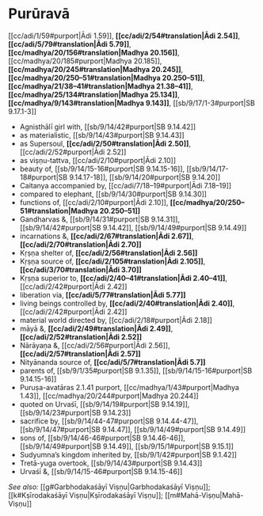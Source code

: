 # Purūravā

[[cc/adi/1/59#purport|Ādi 1.59]], **[[cc/adi/2/54#translation|Ādi 2.54]]**, **[[cc/adi/5/79#translation|Ādi 5.79]]**, **[[cc/madhya/20/156#translation|Madhya 20.156]]**, [[cc/madhya/20/185#purport|Madhya 20.185]], **[[cc/madhya/20/245#translation|Madhya 20.245]]**, **[[cc/madhya/20/250–51#translation|Madhya 20.250–51]]**, **[[cc/madhya/21/38–41#translation|Madhya 21.38–41]]**, **[[cc/madhya/25/134#translation|Madhya 25.134]]**, **[[cc/madhya/9/143#translation|Madhya 9.143]]**, [[sb/9/17/1-3#purport|SB 9.17.1-3]]

* Agnisthālī girl with, [[sb/9/14/42#purport|SB 9.14.42]]
* as materialistic, [[sb/9/14/43#purport|SB 9.14.43]]
* as Supersoul, **[[cc/adi/2/50#translation|Ādi 2.50]]**, [[cc/adi/2/52#purport|Ādi 2.52]]
* as viṣṇu-tattva, [[cc/adi/2/10#purport|Ādi 2.10]]
* beauty of, [[sb/9/14/15-16#purport|SB 9.14.15-16]], [[sb/9/14/17-18#purport|SB 9.14.17-18]], [[sb/9/14/20#purport|SB 9.14.20]]
* Caitanya accompanied by, [[cc/adi/7/18–19#purport|Ādi 7.18–19]]
* compared to elephant, [[sb/9/14/30#purport|SB 9.14.30]]
* functions of, [[cc/adi/2/10#purport|Ādi 2.10]], **[[cc/madhya/20/250–51#translation|Madhya 20.250–51]]**
* Gandharvas &, [[sb/9/14/31#purport|SB 9.14.31]], [[sb/9/14/42#purport|SB 9.14.42]], [[sb/9/14/49#purport|SB 9.14.49]]
* incarnations &, **[[cc/adi/2/67#translation|Ādi 2.67]]**, **[[cc/adi/2/70#translation|Ādi 2.70]]**
* Kṛṣṇa shelter of, **[[cc/adi/2/56#translation|Ādi 2.56]]**
* Kṛṣṇa source of, **[[cc/adi/2/105#translation|Ādi 2.105]]**, **[[cc/adi/3/70#translation|Ādi 3.70]]**
* Kṛṣṇa superior to, **[[cc/adi/2/40–41#translation|Ādi 2.40–41]]**, [[cc/adi/2/42#purport|Ādi 2.42]]
* liberation via, **[[cc/adi/5/77#translation|Ādi 5.77]]**
* living beings controlled by, **[[cc/adi/2/40#translation|Ādi 2.40]]**, [[cc/adi/2/42#purport|Ādi 2.42]]
* material world directed by, [[cc/adi/2/18#purport|Ādi 2.18]]
* māyā &, **[[cc/adi/2/49#translation|Ādi 2.49]]**, **[[cc/adi/2/52#translation|Ādi 2.52]]**
* Nārāyaṇa &, [[cc/adi/2/56#purport|Ādi 2.56]], **[[cc/adi/2/57#translation|Ādi 2.57]]**
* Nityānanda source of, **[[cc/adi/5/7#translation|Ādi 5.7]]**
* parents of, [[sb/9/1/35#purport|SB 9.1.35]], [[sb/9/14/15-16#purport|SB 9.14.15-16]]
* Puruṣa-avatāras 2.1.41 purport, [[cc/madhya/1/43#purport|Madhya 1.43]], [[cc/madhya/20/244#purport|Madhya 20.244]]
* quoted on Urvaśī, [[sb/9/14/19#purport|SB 9.14.19]], [[sb/9/14/23#purport|SB 9.14.23]]
* sacrifice by, [[sb/9/14/44-47#purport|SB 9.14.44-47]], [[sb/9/14/47#purport|SB 9.14.47]], [[sb/9/14/49#purport|SB 9.14.49]]
* sons of, [[sb/9/14/46-46#purport|SB 9.14.46-46]], [[sb/9/14/49#purport|SB 9.14.49]], [[sb/9/15/1#purport|SB 9.15.1]]
* Sudyumna’s kingdom inherited by, [[sb/9/1/42#purport|SB 9.1.42]]
* Tretā-yuga overtook, [[sb/9/14/43#purport|SB 9.14.43]]
* Urvaśī &, [[sb/9/14/15-46#purport|SB 9.14.15-46]]

*See also:* [[g#Garbhodakaśāyī Viṣṇu|Garbhodakaśāyī Viṣṇu]]; [[k#Kṣīrodakaśāyī Viṣṇu|Kṣīrodakaśāyī Viṣṇu]]; [[m#Mahā-Viṣṇu|Mahā-Viṣṇu]]
